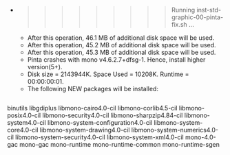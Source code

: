 * >>>>>>>>> Running inst-std-graphic-00-pinta-fix.sh ...
  * After this operation, 46.1 MB of additional disk space will be used.
  * After this operation, 45.2 MB of additional disk space will be used.
  * After this operation, 45.3 MB of additional disk space will be used.
  * Pinta crashes with mono v4.6.2.7+dfsg-1. Hence, install higher version(5+).
  * Disk size = 2143944K. Space Used = 10208K. Runtime = 00:00:00:01.
  * The following NEW packages will be installed:
  ```bash
binutils libgdiplus libmono-cairo4.0-cil libmono-corlib4.5-cil libmono-posix4.0-cil
libmono-security4.0-cil libmono-sharpzip4.84-cil libmono-system4.0-cil libmono-system-configuration4.0-cil libmono-system-core4.0-cil
libmono-system-drawing4.0-cil libmono-system-numerics4.0-cil libmono-system-security4.0-cil libmono-system-xml4.0-cil mono-4.0-gac
mono-gac mono-runtime mono-runtime-common mono-runtime-sgen
  ```
